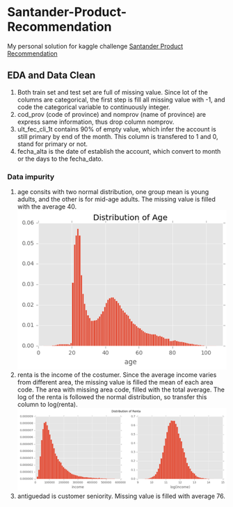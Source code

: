 # Santander-Product-Recommendation
My personal solution for kaggle challenge [Santander Product Recommendation](https://www.kaggle.com/c/santander-product-recommendation)
## EDA and Data Clean
1. Both train set and test set are full of missing value. Since lot of the columns are categorical, the first step is fill all missing value with -1, and code the categorical variable to continuously integer.  
2. cod_prov (code of province) and nomprov (name of province) are express same information, thus drop column nomprov.  
3. ult_fec_cli_1t contains 90% of empty value, which infer the account is still primary by end of the month. This column is transfered to 1 and 0, stand for primary or not.  
4. fecha_alta is the date of establish the account, which convert to month or the days to the fecha_dato.  
### Data impurity
1. age consits with two normal distribution, one group mean is young adults, and the other is for mid-age adults. The missing value is filled with the average 40.  
![distribution of age](img\age.png)
2. renta is the income of the costumer. Since the average income varies from different area, the missing value is filled the mean of each area code. The area with missing area code, filled with the total average. The log of the renta is followed the normal distribution, so transfer this column to log(renta).  
![distribution of renta](img\renta.png)
3. antiguedad is customer seniority. Missing value is filled with average 76.
